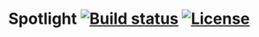 # Spotlight [![Build status](https://github.com/alexguirre/Spotlight/workflows/CI/badge.svg)](https://github.com/alexguirre/Spotlight/actions?workflow=CI) [![License](https://img.shields.io/github/license/alexguirre/Spotlight.svg)](LICENSE.md)
